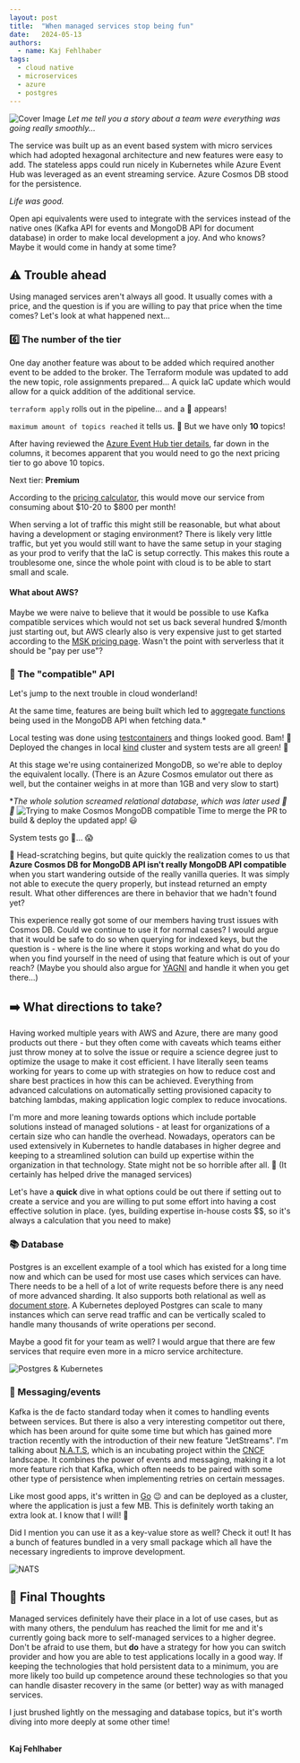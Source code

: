 ```yaml
---
layout: post
title:  "When managed services stop being fun" 
date:   2024-05-13
authors:
  - name: Kaj Fehlhaber
tags: 
  - cloud native
  - microservices
  - azure
  - postgres
---
```

![Cover Image](cover.jpg)
*Let me tell you a story about a team were everything was going really smoothly...*

The service was built up as an event based system with micro services which had adopted hexagonal architecture and
new features were easy to add.
The stateless apps could run nicely in Kubernetes while Azure Event Hub was leveraged as an event streaming
service. Azure Cosmos DB stood for the persistence.

*Life was good.*

Open api equivalents were used to integrate with the services instead of the native ones (Kafka API for events and MongoDB
API for document database) in order to make local development a joy. And who knows? Maybe it would come in handy at some
time?

## ⚠️ Trouble ahead
Using managed services aren't always all good. It usually comes with a price, and the question is if you are willing to
pay that price when the time comes? Let's look at what happened next...

### 6️⃣ The number of the tier
One day another feature was about to be added which required another event to be added to the
broker. The Terraform module was updated to add the new topic, role assignments prepared... A quick
IaC update which would allow for a quick addition of the additional service.

`terraform apply` rolls out in the pipeline... and a 🔴 appears!

`maximum amount of topics reached` it tells us. 🤯 But we have only **10** topics!

After having reviewed the [Azure Event Hub tier details](https://learn.microsoft.com/en-us/azure/event-hubs/compare-tiers), far down in the columns, it becomes apparent
that you would need to go the next pricing tier to go above 10 topics.

Next tier: **Premium**

According to the [pricing calculator](https://azure.microsoft.com/en-us/pricing/details/event-hubs/), this would move our service from consuming about $10-20 to $800 per month!

When serving a lot of traffic this might still be reasonable, but what about having a development or staging environment?
There is likely very little traffic, but yet you would still want to have the same setup in your staging as your prod to
verify that the IaC is setup correctly.
This makes this route a troublesome one, since the whole point with cloud is to be able to start small and scale.

#### What about AWS?
Maybe we were naive to believe that it would be possible to use Kafka compatible services which would not set us back
several hundred $/month just starting out, but AWS clearly also is very expensive just to get started according to the
[MSK pricing page](https://aws.amazon.com/msk/pricing/). Wasn't the point with serverless that it should be "pay per use"?

### 🔧 The "compatible" API
Let's jump to the next trouble in cloud wonderland!

At the same time, features are being built which led to [aggregate functions](https://www.mongodb.com/docs/manual/aggregation/) being used in the MongoDB API when
fetching data.*

Local testing was done using [testcontainers](https://testcontainers.com) and things looked good. Bam! 🚀 Deployed the changes in
local [kind](https://kind.sigs.k8s.io) cluster and system tests are all green! 🙌

At this stage we're using containerized MongoDB, so we're able to deploy the equivalent locally. (There is an Azure
Cosmos emulator out there as well, but the container weighs in at more than 1GB and very slow to start)

**The whole solution screamed relational database, which was later used 🙏🐘*
![Trying to make Cosmos MongoDB compatible](mongo_azure.jpg)
Time to merge the PR to build & deploy the updated app! 😃

System tests go 🔴... 😱

🤔 Head-scratching begins, but quite quickly the realization comes to us that **Azure Cosmos DB for MongoDB API isn't really
MongoDB API compatible** when you start wandering outside of the really vanilla queries.
It was simply not able to execute the query properly, but instead returned an empty result. What other differences are
there in behavior that we hadn't found yet?

This experience really got some of our members having trust issues with Cosmos DB. Could we continue to use it for
normal cases? I would argue that it would be safe to do so when querying for indexed keys, but the question is - where
is the line where it stops working and what do you do when you find yourself in the need of using that feature which is
out of your reach? (Maybe you should also argue for [YAGNI](https://en.wikipedia.org/wiki/You_aren%27t_gonna_need_it)
and handle it when you get there...)

## ➡️ What directions to take?
Having worked multiple years with AWS and Azure, there are many good products out there - but they often come with
caveats which teams either just throw money at to solve the issue or require a science degree just to optimize the usage
to make it cost efficient. I have literally seen teams working for years to come up with strategies on how to reduce
cost and share best practices in how this can be achieved. Everything from advanced calculations on automatically 
setting provisioned capacity to batching lambdas, making application logic complex to reduce invocations.

I'm more and more leaning towards options which include portable solutions instead of managed solutions - at least for
organizations of a certain size who can handle the overhead.
Nowadays, operators can be used extensively in Kubernetes to handle databases in higher degree and keeping to a
streamlined solution can build up expertise within the organization in that technology. State might not be so horrible
after all. 🤔 (It certainly has helped drive the managed services)

Let's have a **quick** dive in what options could be out there if setting out to create a service and you are willing to
put some effort into having a cost effective solution in place. (yes, building expertise in-house costs $$, so it's
always a calculation that you need to make)

### 📚 Database
Postgres is an excellent example of a tool which has existed for a long time now and which can be used for most use
cases which services can have. There needs to be a hell of a lot of write requests before there is any need of more
advanced sharding. It also supports both relational as well as [document store](https://www.postgresql.org/docs/16/datatype-json.html).
A Kubernetes deployed Postgres can scale to many instances which can serve read traffic and can be vertically scaled to
handle many thousands of write operations per second.

Maybe a good fit for your team as well? I would argue that there are few services that require even more in a micro
service architecture.

![Postgres & Kubernetes](pg_k8s.png)

### 📨 Messaging/events
Kafka is the de facto standard today when it comes to handling events between services. But there is also a very
interesting competitor out there, which has been around for quite some time but which has gained more traction recently
with the introduction of their new feature "JetStreams". I'm talking about [N.A.T.S](https://nats.io), which is an incubating
project within the [CNCF](https://landscape.cncf.io) landscape. It combines the power of events and messaging, making it a lot
more feature rich that Kafka, which often needs to be paired with some other type of persistence when implementing
retries on certain messages.

Like most good apps, it's written in [Go](https://go.dev) 😉 and can be deployed as a cluster, where the application is just a few
MB. This is definitely worth taking an extra look at. I know that I will! 👀

Did I mention you can use it as a key-value store as well? Check it out! It has a bunch of features bundled in a very
small package which all have the necessary ingredients to improve development.

![NATS](nats.png)

## 💭 Final Thoughts
Managed services definitely have their place in a lot of use cases, but as with many others, the pendulum has reached the
limit for me and it's currently going back more to self-managed services to a higher degree.
Don't be afraid to use them, but **do** have a strategy for how you can switch provider and how you are able to test
applications locally in a good way. 
If keeping the technologies that hold persistent data to a minimum, you are more likely too build up competence around
these technologies so that you can handle disaster recovery in the same (or better) way as with managed services.

I just brushed lightly on the messaging and database topics, but it's worth diving into more deeply at some other time!
<br>
<br>

**Kaj Fehlhaber**
